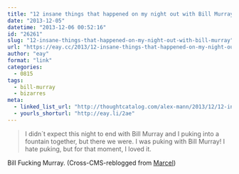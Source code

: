 ```yaml
---
title: "12 insane things that happened on my night out with Bill Murray"
date: "2013-12-05"
datetime: "2013-12-06 00:52:16"
id: "26261"
slug: "12-insane-things-that-happened-on-my-night-out-with-bill-murray"
url: "https://eay.cc/2013/12-insane-things-that-happened-on-my-night-out-with-bill-murray/"
author: "eay"
format: "link"
categories:
  - 0815
tags:
  - bill-murray
  - bizarres
meta:
  - linked_list_url: "http://thoughtcatalog.com/alex-mann/2013/12/12-insane-things-that-happened-on-my-night-out-with-bill-murray/"
  - yourls_shorturl: "http://eay.li/2ae"
---
```


> I didn´t expect this night to end with Bill Murray and I puking into a fountain together, but there we were. I was puking with Bill Murray! I hate puking, but for that moment, I loved it.

Bill Fucking Murray. (Cross-CMS-reblogged from [Marcel](http://marcel.io/post/68966180459/12-insane-things-that-happened-on-my-night-out-with))
